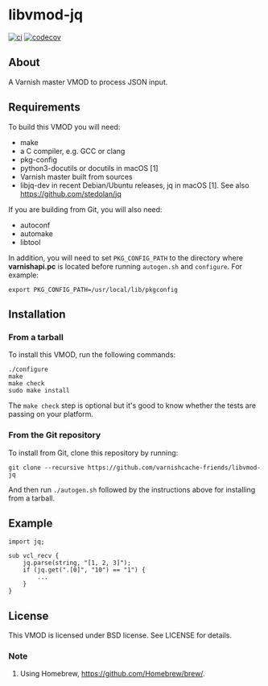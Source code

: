 libvmod-jq
==========

[![ci](https://github.com/varnishcache-friends/libvmod-jq/actions/workflows/ci.yml/badge.svg?branch=devel)](https://github.com/varnishcache-friends/libvmod-jq/actions/workflows/ci.yml)
[![codecov](https://codecov.io/gh/varnishcache-friends/libvmod-jq/branch/devel/graph/badge.svg?token=wk0jBR2Czk)](https://codecov.io/gh/varnishcache-friends/libvmod-jq)

## About

A Varnish master VMOD to process JSON input.

## Requirements

To build this VMOD you will need:

* make
* a C compiler, e.g. GCC or clang
* pkg-config
* python3-docutils or docutils in macOS [1]
* Varnish master built from sources
* libjq-dev in recent Debian/Ubuntu releases, jq in macOS [1]. See
  also https://github.com/stedolan/jq

If you are building from Git, you will also need:

* autoconf
* automake
* libtool

In addition, you will need to set `PKG_CONFIG_PATH` to the directory
where **varnishapi.pc** is located before running `autogen.sh` and
`configure`.  For example:

```
export PKG_CONFIG_PATH=/usr/local/lib/pkgconfig
```

## Installation

### From a tarball

To install this VMOD, run the following commands:

```
./configure
make
make check
sudo make install
```

The `make check` step is optional but it's good to know whether the
tests are passing on your platform.

### From the Git repository

To install from Git, clone this repository by running:

```
git clone --recursive https://github.com/varnishcache-friends/libvmod-jq
```

And then run `./autogen.sh` followed by the instructions above for
installing from a tarball.

## Example

```
import jq;

sub vcl_recv {
	jq.parse(string, "[1, 2, 3]");
	if (jq.get(".[0]", "10") == "1") {
		...
	}
}
```

## License

This VMOD is licensed under BSD license. See LICENSE for details.

### Note

1. Using Homebrew, https://github.com/Homebrew/brew/.
